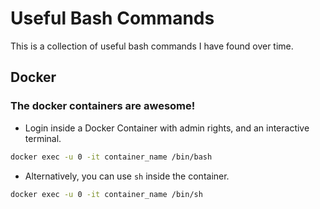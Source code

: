 # Useful Bash Commands

This is a collection of useful bash commands I have found over time.

## Docker

### The docker containers are awesome!

* Login inside a Docker Container with admin rights, and an interactive terminal.

``` bash
docker exec -u 0 -it container_name /bin/bash
```

* Alternatively, you can use `sh` inside the container.

``` bash
docker exec -u 0 -it container_name /bin/sh
```

